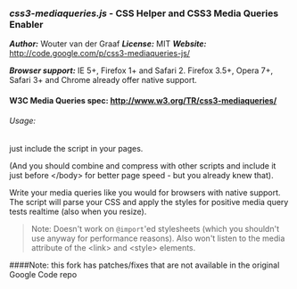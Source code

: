 ### *css3-mediaqueries.js* - CSS Helper and CSS3 Media Queries Enabler

***Author:*** Wouter van der Graaf <wouter at dynora nl>
***License:*** MIT
***Website:*** <http://code.google.com/p/css3-mediaqueries-js/>

***Browser support:*** IE 5+, Firefox 1+ and Safari 2.
Firefox 3.5+, Opera 7+, Safari 3+ and Chrome already offer native support.

#### W3C Media Queries spec: <http://www.w3.org/TR/css3-mediaqueries/>

###### Usage:
just include the script in your pages.

(And you should combine and compress with other scripts and include it just before &lt;/body&gt; for better page speed - but you already knew that).

Write your media queries like you would for browsers with native support. The script will parse your CSS and apply the styles for positive media query tests realtime (also when you resize).

>Note: Doesn't work on `@import`'ed stylesheets (which you shouldn't use anyway for performance reasons). Also won't listen to the media attribute of the &lt;link&gt; and &lt;style&gt; elements.

####Note: this fork has patches/fixes that are not available in the original Google Code repo